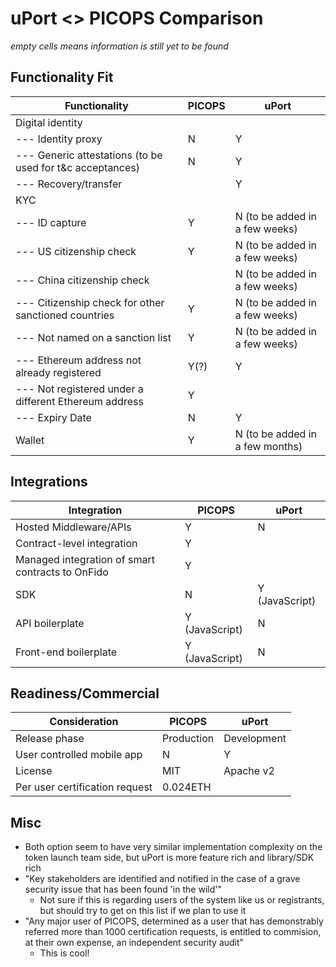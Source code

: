 # uPort <> PICOPS Comparison

<i>empty cells means information is still yet to be found</i>

## Functionality Fit


| Functionality | PICOPS | uPort |
|---|---|---|
| Digital identity | | |
|--- Identity proxy | N | Y |
|--- Generic attestations (to be used for t&c acceptances) | N | Y |
|--- Recovery/transfer |  | Y |
|KYC| |  |
|--- ID capture| Y | N (to be added in a few weeks) |
|--- US citizenship check| Y| N (to be added in a few weeks) |
|--- China citizenship check| | N (to be added in a few weeks) |
|--- Citizenship check for other sanctioned countries| Y| N (to be added in a few weeks) |
|--- Not named on a sanction list | Y| N (to be added in a few weeks) |
|--- Ethereum address not already registered | Y(?) | Y |
|--- Not registered under a different Ethereum address  |Y |  |
|--- Expiry Date  | N | Y |
|Wallet| Y | N (to be added in a few months) |

## Integrations


| Integration | PICOPS | uPort |
|---|---|---|
| Hosted Middleware/APIs | Y |  N |
| Contract-level integration | Y |   |
| Managed integration of smart contracts to OnFido | Y |   |
| SDK | N |  Y (JavaScript) |
| API boilerplate | Y (JavaScript) |  N |
| Front-end boilerplate| Y (JavaScript) |  N |

## Readiness/Commercial


| Consideration | PICOPS | uPort |
|---|---|---|
| Release phase | Production | Development |
| User controlled mobile app | N | Y |
| License | MIT | Apache v2 |
| Per user certification request | 0.024ETH | |

## Misc

* Both option seem to have very similar implementation complexity on the token launch team side, but uPort is more feature rich and library/SDK rich
* "Key stakeholders are identified and notified in the case of a grave security issue that has been found 'in the wild'"
    * Not sure if this is regarding users of the system like us or registrants, but should try to get on this list if we plan to use it
* "Any major user of PICOPS, determined as a user that has demonstrably referred more than 1000 certification requests, is entitled to commision, at their own expense, an independent security audit"
    * This is cool!
